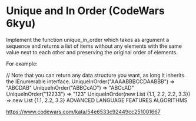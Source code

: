 # Unique and In Order (CodeWars 6kyu)

Implement the function unique_in_order which takes as argument a sequence and returns a list of items without any elements with the same value next to each other and preserving the original order of elements.

For example:

// Note that you can return any data structure you want, as long it inherits the IEnumerable interface.
UniqueInOrder("AAAABBBCCDAABBB")                     => "ABCDAB"
UniqueInOrder("ABBCcAD")                             => "ABCcAD"
UniqueInOrder("12233")                               => "123"
UniqueInOrder(new List<double> {1.1, 2.2, 2.2, 3.3}) => new List<double> {1.1, 2.2, 3.3}
ADVANCED LANGUAGE FEATURES     ALGORITHMS

https://www.codewars.com/kata/54e6533c92449cc251001667 